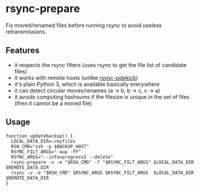 rsync-prepare
=============

Fix moved/renamed files before running rsync to avoid useless retransmissions.

Features
--------

- it respects the rsync filters (uses rsync to get the file list of candidate files)
- it works with remote hosts (unlike [rsync-sidekick](https://github.com/m-manu/rsync-sidekick))
- it's plain Python 3, which is available basically everywhere
- it can detect circular moves/renames (a -> b, b -> c, c -> a)
- it avoids computing hashsums if the filesize is unique in the set of files (then it cannot be a moved file)

Usage
-----

```shell
function updatebackup() {
  LOCAL_DATA_DIR=~/myfiles
  RSH_CMD="ssh -p $BACKUP_HOST"
  RSYNC_FILT_ARGS="-aup -FF"
  RSYNC_ARGS="--info=progress2 --delete"
  rsync-prepare -v -e "$RSH_CMD" -f "$RSYNC_FILT_ARGS" $LOCAL_DATA_DIR $REMOTE_DATA_DIR
  rsync -v -e "$RSH_CMD" $RSYNC_ARGS $RSYNC_FILT_ARGS  $LOCAL_DATA_DIR $REMOTE_DATA_DIR
}
```
